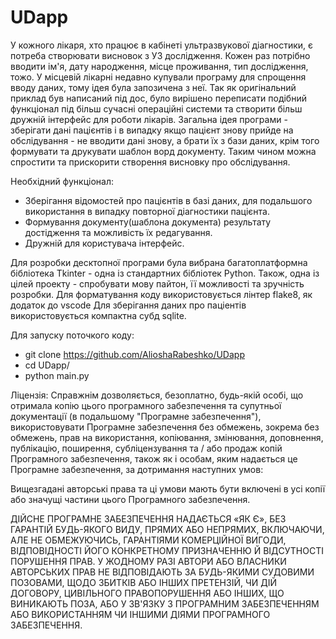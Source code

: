 # UDapp
У кожного лікаря, хто працює в кабінеті ультразвукової діагностики, є потреба створювати висновок з УЗ дослідження. Кожен раз потрібно вводити ім'я, дату народження, місце проживання, тип дослідження, тожо. У місцевій лікарні недавно купували програму для спрощення вводу даних, тому ідея була запозичена з неї. Так як оригінальний приклад був написаний під дос, було вирішено переписати подібний функціонал під більш сучасні операційні системи та створити більш дружній інтерфейс для роботи лікарів. Загальна ідея програми - зберігати дані пацієнтів і в випадку якщо пацієнт знову прийде на обслідування - не вводити дані знову, а брати їх з бази даних, крім того формувати та друкувати шаблон ворд документу. Таким чином можна спростити та прискорити створення висновку про обслідування.

Необхідний функціонал:
-   Зберігання відомостей про пацієнтів в базі даних, для подальшого використання в випадку повторної діагностики пацієнта.
-   Формування документу(шаблона документа) результату достідження та можливість їх редагування.
-   Дружній для користувача інтерфейс.

Для розробки десктопної програми була вибрана багатоплатформна бібліотека Tkinter - одна із стандартних бібліотек Python. Також, одна із цілей проекту - спробувати мову пайтон, її можливості та зручність розробки.
Для форматування коду використовується лінтер flake8, як додаток до vscode
Для зберігання даних про паціентів використовується компактна субд sqlite.

Для запуску поточкого коду:
-   git clone https://github.com/AlioshaRabeshko/UDapp
-   cd UDapp/
-   python main.py


Ліцензія:
Справжнім дозволяється, безоплатно, будь-якій особі, що отримала копію цього програмного забезпечення та супутньої документації (в подальшому "Програмне забезпечення"), використовувати Програмне забезпечення без обмежень, зокрема без обмежень, прав на використання, копіювання, змінювання, доповнення, публікацію, поширення, субліцензування та / або продаж копій Програмного забезпечення, також як і особам, яким надається це Програмне забезпечення, за дотримання наступних умов:

Вищезгадані авторські права та ці умови мають бути включені в усі копії або значущі частини цього Програмного забезпечення.

ДІЙСНЕ ПРОГРАМНЕ ЗАБЕЗПЕЧЕННЯ НАДАЄТЬСЯ «ЯК Є», БЕЗ ГАРАНТІЙ БУДЬ-ЯКОГО ВИДУ, ПРЯМИХ АБО НЕПРЯМИХ, ВКЛЮЧАЮЧИ, АЛЕ НЕ ОБМЕЖУЮЧИСЬ, ГАРАНТІЯМИ КОМЕРЦІЙНОЇ ВИГОДИ, ВІДПОВІДНОСТІ ЙОГО КОНКРЕТНОМУ ПРИЗНАЧЕННЮ Й ВІДСУТНОСТІ ПОРУШЕННЯ ПРАВ. У ЖОДНОМУ РАЗІ АВТОРИ АБО ВЛАСНИКИ АВТОРСЬКИХ ПРАВ НЕ ВІДПОВІДАЮТЬ ЗА БУДЬ-ЯКИМИ СУДОВИМИ ПОЗОВАМИ, ЩОДО ЗБИТКІВ АБО ІНШИХ ПРЕТЕНЗІЙ, ЧИ ДІЙ ДОГОВОРУ, ЦИВІЛЬНОГО ПРАВОПОРУШЕННЯ АБО ІНШИХ, ЩО ВИНИКАЮТЬ ПОЗА, АБО У ЗВ'ЯЗКУ З ПРОГРАМНИМ ЗАБЕЗПЕЧЕННЯМ АБО ВИКОРИСТАННЯМ ЧИ ІНШИМИ ДІЯМИ ПРОГРАМНОГО ЗАБЕЗПЕЧЕННЯ.
